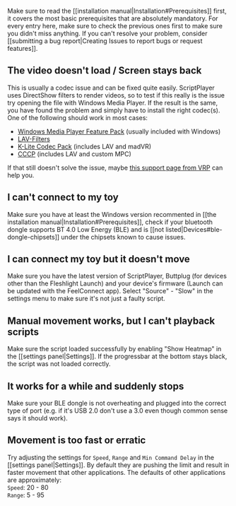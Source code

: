 Make sure to read the [[installation manual|Installation#Prerequisites]] first, it covers the most basic prerequisites that are absolutely mandatory. For every entry here, make sure to check the previous ones first to make sure you didn't miss anything. If you can't resolve your problem, consider [[submitting a bug report|Creating Issues to report bugs or request features]].

## The video doesn't load / Screen stays back
This is usually a codec issue and can be fixed quite easily. ScriptPlayer uses DirectShow filters to render videos, so to test if this really is the issue try opening the file with Windows Media Player. If the result is the same, you have found the problem and simply have to install the right codec(s). One of the following should work in most cases:
* [Windows Media Player Feature Pack](https://www.microsoft.com/en-us/software-download/mediafeaturepack) (usually included with Windows)
* [LAV-Filters](https://github.com/Nevcairiel/LAVFilters/releases)
* [K-Lite Codec Pack](https://www.codecguide.com/download_kl.htm) (includes LAV and madVR)
* [CCCP](http://www.cccp-project.net/) (includes LAV and custom MPC)

If that still doesn't solve the issue, maybe [this support page from VRP](https://support.virtualrealporn.com/hc/en-us/articles/203037781-The-screen-stays-black-and-I-can-t-see-the-video) can help you.

## I can't connect to my toy
Make sure you have at least the Windows version recommented in [[the installation manual|Installation#Prerequisites]], check if your bluetooth dongle supports BT 4.0 Low Energy (BLE) and is [[not listed|Devices#ble-dongle-chipsets]] under the chipsets known to cause issues.

## I can connect my toy but it doesn't move
Make sure you have the latest version of ScriptPlayer, Buttplug (for devices other than the Fleshlight Launch) and your device's firmware (Launch can be updated with the FeelConnect app). Select "Source" - "Slow" in the settings menu to make sure it's not just a faulty script.

## Manual movement works, but I can't playback scripts
Make sure the script loaded successfully by enabling "Show Heatmap" in the [[settings panel|Settings]]. If the progressbar at the bottom stays black, the script was not loaded correctly.

## It works for a while and suddenly stops
Make sure your BLE dongle is not overheating and plugged into the correct type of port (e.g. if it's USB 2.0 don't use a 3.0 even though common sense says it should work).

## Movement is too fast or erratic
Try adjusting the settings for ``Speed``, ``Range`` and ``Min Command Delay`` in the [[settings panel|Settings]]. By default they are pushing the limit and result in faster movement that other applications. The defaults of other applications are approximately:   
``Speed``: 20 - 80  
``Range``: 5 - 95